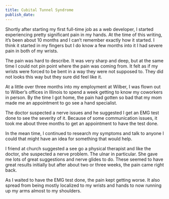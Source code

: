 ```yaml
---
title: Cubital Tunnel Syndrome
publish_date: 
---
```


Shortly after starting my first full-time job as a web developer, I started experiencing pretty significant pain in my hands. At the time of this writing, it’s been about 10 months and I can’t remember exactly how it started. I think it started in my fingers but I do know a few months into it I had severe pain in both of my wrists.

The pain was hard to describe. It was very sharp and deep, but at the same time I could not pin point where the pain was coming from. It felt as if my wrists were forced to be bent in a way they were not supposed to. They did not looks this way but they sure did feel like it.

At a little over three months into my employment at Wilber, I was flown out to Wilber’s offices in Illinois to spend a week getting to know my coworkers in person. By the time I got home, the pain had gotten so bad that my mom made me an appointment to go see a hand specialist.

The doctor suspected a nerve issues and he suggested I get an EMG test done to see the severity of it. Because of some communication issues, it took me about three months to get an appointment to have the test done.

In the mean time, I continued to research my symptoms and talk to anyone I could that might have an idea for something that would help.

I friend at church suggested a see go a physical therapist and like the doctor, she suspected a nerve problem. The ulnar in particular. She gave me lots of great suggestions and nerve glides to do. These seemed to have great results initially but after about two or three weeks, the pain came right back.

As I waited to have the EMG test done, the pain kept getting worse. It also spread from being mostly localized to my wrists and hands to now running up my arms almost to my shoulders. 
